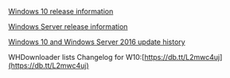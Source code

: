 [Windows 10 release information](https://technet.microsoft.com/en-us/windows/release-info)

[Windows Server release information](https://docs.microsoft.com/en-us/windows-server/get-started/windows-server-release-info)

[Windows 10 and Windows Server 2016 update history](https://support.microsoft.com/en-us/help/12387)

WHDownloader lists Changelog for W10:[https://db.tt/L2mwc4uj](https://db.tt/L2mwc4uj)
